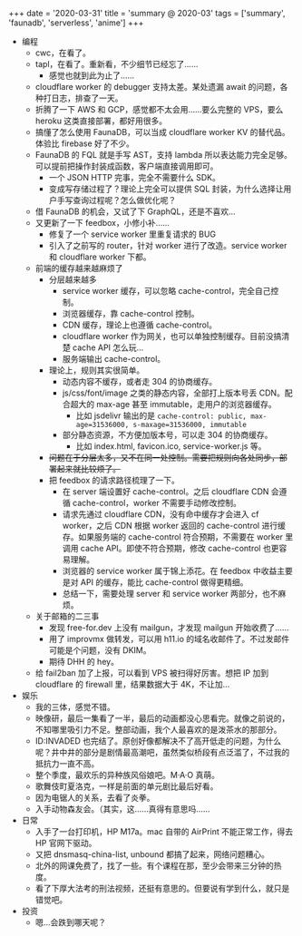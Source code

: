 +++
date = '2020-03-31'
title = 'summary @ 2020-03'
tags = ['summary', 'faunadb', 'serverless', 'anime']
+++

- 编程
    - cwc，在看了。
    - tapl，在看了。重新看，不少细节已经忘了……
        - 感觉也就到此为止了……
    - cloudflare worker 的 debugger 支持太差。某处遗漏 await 的问题，各种打日志，排查了一天。
    - 折腾了一下 AWS 和 GCP，感觉都不太会用……要么完整的 VPS，要么 heroku 这类直接部署，都好用很多。
    - 搞懂了怎么使用 FaunaDB，可以当成 cloudflare worker KV 的替代品。体验比 firebase 好了不少。
    - FaunaDB 的 FQL 就是手写 AST，支持 lambda 所以表达能力完全足够。可以提前把操作封装成函数，客户端直接调用即可。
        - 一个 JSON HTTP 完事，完全不需要什么 SDK。
        - 变成写存储过程了？理论上完全可以提供 SQL 封装，为什么选择让用户手写查询过程呢？怎么做优化呢？
    - 借 FaunaDB 的机会，又试了下 GraphQL，还是不喜欢…
    - 又更新了一下 feedbox，小修小补……
        - 修复了一个 service worker 里重复请求的 BUG
        - 引入了之前写的 router，针对 worker 进行了改造。service worker 和 cloudflare worker 下都。
    - 前端的缓存越来越麻烦了
        - 分层越来越多
            - service worker 缓存，可以忽略 cache-control，完全自己控制。
            - 浏览器缓存，靠 cache-control 控制。
            - CDN 缓存，理论上也遵循 cache-control。
            - cloudflare worker 作为网关，也可以单独控制缓存。目前没搞清楚 cache API 怎么玩…
            - 服务端输出 cache-control。
        - 理论上，规则其实很简单。
            - 动态内容不缓存，或者走 304 的协商缓存。
            - js/css/font/image 之类的静态内容，全部打上版本号丢 CDN。配合超大的 max-age 甚至 immutable，走用户的浏览器缓存。
                - 比如 jsdelivr 输出的是 `cache-control: public, max-age=31536000, s-maxage=31536000, immutable`
            - 部分静态资源，不方便加版本号，可以走 304 的协商缓存。
                - 比如 index.html, favicon.ico, service-worker.js 等。
        - ~~问题在于分层太多，又不在同一处控制。需要把规则向各处同步，部署起来就比较烦了。~~
        - 把 feedbox 的请求路径梳理了一下。
            - 在 server 端设置好 cache-control。之后 cloudflare CDN 会遵循 cache-control，worker 不需要手动修改控制。
            - 请求先通过 cloudflare CDN，没有命中缓存才会进入 cf worker，之后 CDN 根据 worker 返回的 cache-control 进行缓存。如果服务端的 cache-control 符合预期，不需要在 worker 里调用 cache API。即使不符合预期，修改 cache-control 也更容易理解。
            - 浏览器的 service worker 属于锦上添花。在 feedbox 中收益主要是对 API 的缓存，能比 cache-control 做得更精细。
            - 总结一下，需要处理 server 和 service worker 两部分，也不麻烦。
    - 关于邮箱的二三事
        - 发现 free-for.dev 上没有 mailgun，才发现 mailgun 开始收费了……
        - 用了 improvmx 做转发，可以用 h11.io 的域名收邮件了。不过发邮件可能是个问题，没有 DKIM。
        - 期待 DHH 的 hey。
    - 给 fail2ban 加了上报，可以看到 VPS 被扫得好厉害。想把 IP 加到 cloudflare 的 firewall 里，结果数据大于 4K，不让加…
- 娱乐
    - 我的三体，感觉不错。
    - 映像研，最后一集看了一半，最后的动画都没心思看完。就像之前说的，不知哪里吸引力不足。整部动画，我个人最喜欢的是泼茶水的那部分。
    - ID:INVADED 也完结了。原创好像都解决不了高开低走的问题，为什么呢？井中井的部分是剧情最高潮吧，虽然类似桥段有点泛滥了，不过我的抵抗力一直不高。
    - 整个季度，最欢乐的异种族风俗娘吧。M·A·O 真萌。
    - 歌舞伎町夏洛克，一样是前面的单元剧比最后好看。
    - 因为电锯人的关系，去看了炎拳。
    - 入手动物森友会。（其实，这……真得有意思吗……
- 日常
    - 入手了一台打印机，HP M17a。mac 自带的 AirPrint 不能正常工作，得去 HP 官网下驱动。
    - 又把 dnsmasq-china-list, unbound 都搞了起来，网络问题糟心。
    - 北外的网课免费了，找了一些。有个课程在那，至少会带来三分钟的热度。
    - 看了下厚大法考的刑法视频，还挺有意思的。但要说有学到什么，就只是错觉吧。
- 投资
    - 嗯…会跌到哪天呢？
